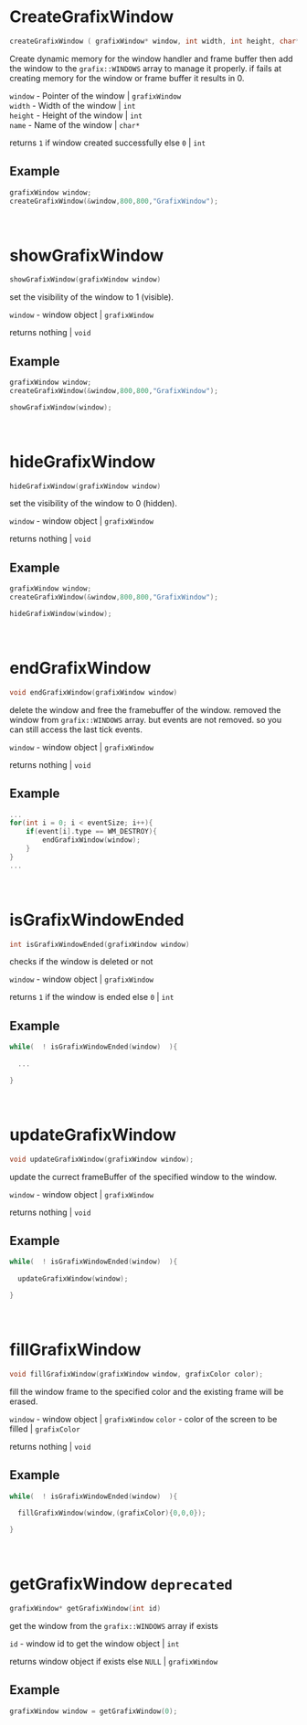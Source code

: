 # CreateGrafixWindow
```c
createGrafixWindow ( grafixWindow* window, int width, int height, char* name )
```
Create dynamic memory for the window handler and frame buffer then add the window to the `grafix::WINDOWS` array to manage it properly. if fails at creating memory for the window or frame buffer it results in 0. 

`window` - Pointer of the window | `grafixWindow` <br>
`width` - Width of the window | `int` <br>
`height` - Height of the window | `int` <br>
`name` - Name of the window | `char*` <br>

returns `1` if window created successfully else `0` | `int`

## Example
```c
grafixWindow window;
createGrafixWindow(&window,800,800,"GrafixWindow");
```
<br>

# showGrafixWindow
```c
showGrafixWindow(grafixWindow window)
```
set the visibility of the window to 1 (visible).

`window` - window object | `grafixWindow`

returns nothing | `void`

## Example
```c
grafixWindow window;
createGrafixWindow(&window,800,800,"GrafixWindow");

showGrafixWindow(window);
```
<br>

# hideGrafixWindow
```c
hideGrafixWindow(grafixWindow window)
```
set the visibility of the window to 0 (hidden).

`window` - window object | `grafixWindow`

returns nothing | `void`

## Example
```c
grafixWindow window;
createGrafixWindow(&window,800,800,"GrafixWindow");

hideGrafixWindow(window);
```
<br>

# endGrafixWindow
```c
void endGrafixWindow(grafixWindow window)
```
delete the window and free the framebuffer of the window. removed the window from `grafix::WINDOWS` array. but events are not removed. so you can still access the last tick events.

`window` - window object | `grafixWindow`

returns nothing | `void`

## Example
```c
...
for(int i = 0; i < eventSize; i++){
    if(event[i].type == WM_DESTROY){
        endGrafixWindow(window);
    }
}
...
```
<br>

# isGrafixWindowEnded
```c
int isGrafixWindowEnded(grafixWindow window)
```
checks if the window is deleted or not

`window` - window object | `grafixWindow`

returns `1` if the window is ended else `0` | `int`

## Example
```c
while(  ! isGrafixWindowEnded(window)  ){
  
  ...

}
```
<br>

# updateGrafixWindow
```c
void updateGrafixWindow(grafixWindow window);
```
update the currect frameBuffer of the specified window to the window.

`window` - window object | `grafixWindow`

returns nothing | `void`

## Example
```c
while(  ! isGrafixWindowEnded(window)  ){
  
  updateGrafixWindow(window);

}
```
<br>

# fillGrafixWindow
```c
void fillGrafixWindow(grafixWindow window, grafixColor color);
```
fill the window frame to the specified color and the existing frame will be erased.

`window` - window object | `grafixWindow`
`color` - color of the screen to be filled | `grafixColor`

returns nothing | `void`

## Example
```c
while(  ! isGrafixWindowEnded(window)  ){
  
  fillGrafixWindow(window,(grafixColor){0,0,0});

}
```
<br>

# getGrafixWindow `deprecated`
```c
grafixWindow* getGrafixWindow(int id)
```
get the window from the `grafix::WINDOWS` array if exists

`id` - window id to get the window object | `int`

returns window object if exists else `NULL` | `grafixWindow`

## Example
```c
grafixWindow window = getGrafixWindow(0);
```
<br>
